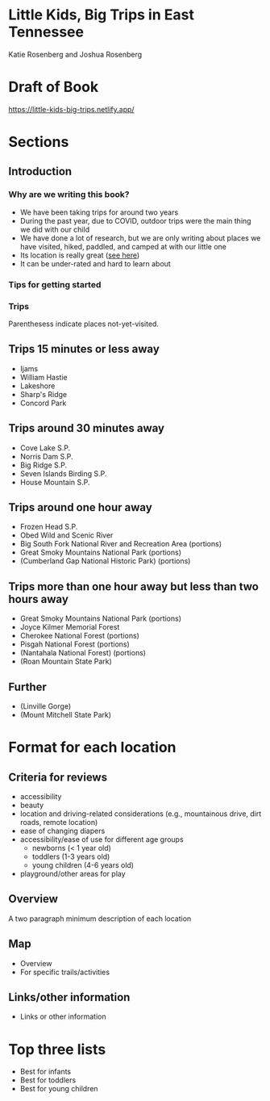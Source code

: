 # Little Kids, Big Trips in East Tennessee

Katie Rosenberg and Joshua Rosenberg

# Draft of Book

https://little-kids-big-trips.netlify.app/

# Sections

## Introduction

### Why are we writing this book?

- We have been taking trips for around two years
- During the past year, due to COVID, outdoor trips were the main thing we did with our child
- We have done a lot of research, but we are only writing about places we have visited, hiked, paddled, and camped at with our little one
- Its location is really great ([see here](https://recreationlinks.org/wp-content/uploads/2019/03/Outdoor_RecMap-MapSide__2ndEdition_04jul2018.pdf))
- It can be under-rated and hard to learn about

### Tips for getting started

### Trips

Parenthesess indicate places not-yet-visited.

## Trips 15 minutes or less away
- Ijams
- William Hastie
- Lakeshore
- Sharp's Ridge
- Concord Park

## Trips around 30 minutes away
- Cove Lake S.P.
- Norris Dam S.P.
- Big Ridge S.P.
- Seven Islands Birding S.P.
- House Mountain S.P.

## Trips around one hour away
- Frozen Head S.P.
- Obed Wild and Scenic River
- Big South Fork National River and Recreation Area (portions)
- Great Smoky Mountains National Park (portions)
- (Cumberland Gap National Historic Park) (portions)

## Trips more than one hour away but less than two hours away
- Great Smoky Mountains National Park (portions)
- Joyce Kilmer Memorial Forest
- Cherokee National Forest (portions)
- Pisgah National Forest (portions)
- (Nantahala National Forest) (portions)
- (Roan Mountain State Park)

## Further
- (Linville Gorge)
- (Mount Mitchell State Park)

# Format for each location

## Criteria for reviews
- accessibility
- beauty
- location and driving-related considerations (e.g., mountainous drive, dirt roads, remote location)
- ease of changing diapers
- accessibility/ease of use for different age groups
  - newborns (< 1 year old)
  - toddlers (1-3 years old)
  - young children (4-6 years old)
- playground/other areas for play

## Overview

A two paragraph minimum description of each location

## Map

- Overview
- For specific trails/activities

## Links/other information

- Links or other information

# Top three lists

- Best for infants
- Best for toddlers
- Best for young children
